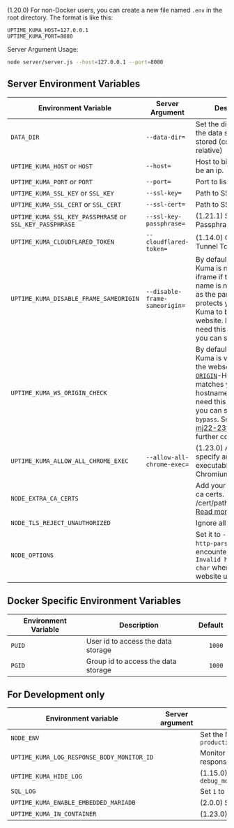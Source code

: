 (1.20.0) For non-Docker users, you can create a new file named `.env` in the root directory. The format is like this:

```.env
UPTIME_KUMA_HOST=127.0.0.1
UPTIME_KUMA_PORT=8080
```

Server Argument Usage:
```bash
node server/server.js --host=127.0.0.1 --port=8080
```

## Server Environment Variables

| Environment Variable                       | Server Argument            | Description                                                           |    Default |
| ------------------------------------------ | -------------------------- | --------------------------------------------------------------------- | ---------: |
| `DATA_DIR`                                 | `--data-dir=`                 | Set the directory where the data should be stored (could be relative) |  `./data/` |
| `UPTIME_KUMA_HOST` or `HOST`               | `--host=`                     | Host to bind to, could be an ip.                                      |       `::` |
| `UPTIME_KUMA_PORT` or `PORT`               | `--port=`                     | Port to listen to                                                     |     `3001` |
| `UPTIME_KUMA_SSL_KEY` or `SSL_KEY`         | `--ssl-key=`                  | Path to SSL key                                                       |            |
| `UPTIME_KUMA_SSL_CERT` or `SSL_CERT`       | `--ssl-cert=`                 | Path to SSL certificate                                               |            |
| `UPTIME_KUMA_SSL_KEY_PASSPHRASE` or `SSL_KEY_PASSPHRASE`       | `--ssl-key-passphrase=`                 | (1.21.1) SSL Key Passphrase                                              |            |
| `UPTIME_KUMA_CLOUDFLARED_TOKEN`        | `--cloudflared-token=`                 | (1.14.0) Cloudflare Tunnel Token                                              |            |
| `UPTIME_KUMA_DISABLE_FRAME_SAMEORIGIN`     | `--disable-frame-sameorigin=` | By default, Uptime Kuma is not allowed in iframe if the domain name is not the same as the parent. It protects your Uptime Kuma to be a phishing website. If you don't need this protection, you can set it to `true` | `false` |
| `UPTIME_KUMA_WS_ORIGIN_CHECK`     |  | By default, Uptime Kuma is verifying that the websockets [`ORIGIN`](https://developer.mozilla.org/en-US/docs/Web/HTTP/Headers/Origin)-Header matches your servers hostname. If you don't need this protection, you can set it to `bypass`. See [GHSA-mj22-23ff-2hrr](https://github.com/louislam/uptime-kuma/security/advisories/GHSA-mj22-23ff-2hrr) for further context. | `cors-like` |
| `UPTIME_KUMA_ALLOW_ALL_CHROME_EXEC`        | `--allow-all-chrome-exec=`                 | (1.23.0) Allow to specify any executables as Chromium                                              |    `0`        |
| `NODE_EXTRA_CA_CERTS`        |                  | Add your self-signed ca certs. (e.g. /cert/path/CAcert.pem) [Read more](https://github.com/louislam/uptime-kuma/issues/1380)                                            |            |
| `NODE_TLS_REJECT_UNAUTHORIZED`        |                  | Ignore all TLS errors                                      |    `0`        |
| `NODE_OPTIONS` | | Set it to `--insecure-http-parser`, if you encountered error `Invalid header value char` when your website using WAF | |


## Docker Specific Environment Variables

| Environment Variable | Description                         | Default |
| -------------------- | ----------------------------------- | ------: |
| `PUID`               | User id to access the data storage  |  `1000` |
| `PGID`               | Group id to access the data storage |  `1000` |

## For Development only

| Environment variable                       | Server argument            | Description                                                           |    Default |
| ------------------------------------------ | -------------------------- | --------------------------------------------------------------------- | ---------: |
| `NODE_ENV`                                 |                            | Set the NodeJS environment flag. `development`, `production`                                       | production |
| `UPTIME_KUMA_LOG_RESPONSE_BODY_MONITOR_ID` |                            | Monitor ID - If provided, it will output the monitor's response to your console                              |            |
| `UPTIME_KUMA_HIDE_LOG` |                            | (1.15.0) Examples: `debug_monitor,info_monitor,debug_cert,warn_monitor`                              |            |
| `SQL_LOG` | | Set `1` to enable | | |
| `UPTIME_KUMA_ENABLE_EMBEDDED_MARIADB`| | (2.0.0) Set `1` to enable | | |
| `UPTIME_KUMA_IN_CONTAINER`| | (1.23.0) Is Uptime Kuma inside a container? | | |
